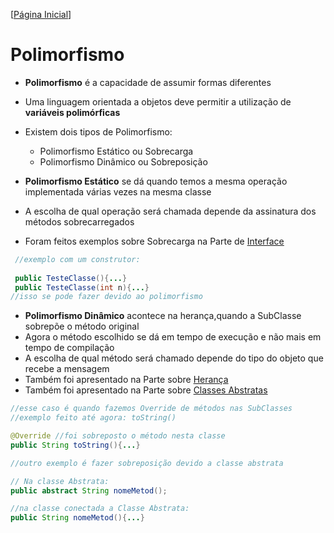 [[Página Inicial](../prog_java/home.md)]

# Polimorfismo

* **Polimorfismo** é a capacidade de assumir formas diferentes
* Uma linguagem orientada a objetos deve permitir a utilização de **variáveis polimórficas**
* Existem dois tipos de Polimorfismo:
    * Polimorfismo Estático ou Sobrecarga
    * Polimorfismo Dinâmico ou Sobreposição

* **Polimorfismo Estático** se dá quando temos a mesma operação implementada várias vezes na mesma classe
* A escolha de qual operação será chamada depende da assinatura dos métodos sobrecarregados
* Foram feitos exemplos sobre Sobrecarga na Parte de [Interface](https://github.com/F4NT0/Java_Basics/wiki/interface)

```java
 //exemplo com um construtor:
 
 public TesteClasse(){...}
 public TesteClasse(int n){...}
//isso se pode fazer devido ao polimorfismo
```

* **Polimorfismo Dinâmico** acontece na herança,quando a SubClasse sobrepõe o método original
* Agora o método escolhido se dá em tempo de execução e não mais em tempo de compilação
* A escolha de qual método será chamado depende do tipo do objeto que recebe a mensagem
* Também foi apresentado na Parte sobre [Herança](https://github.com/F4NT0/Java_Basics/wiki/heranca)
* Também foi apresentado na Parte sobre [Classes Abstratas](https://github.com/F4NT0/Java_Basics/wiki/abstract)

```java
//esse caso é quando fazemos Override de métodos nas SubClasses
//exemplo feito até agora: toString()

@Override //foi sobreposto o método nesta classe
public String toString(){...}

//outro exemplo é fazer sobreposição devido a classe abstrata

// Na classe Abstrata:
public abstract String nomeMetod();

//na classe conectada a Classe Abstrata:
public String nomeMetod(){...}
```

